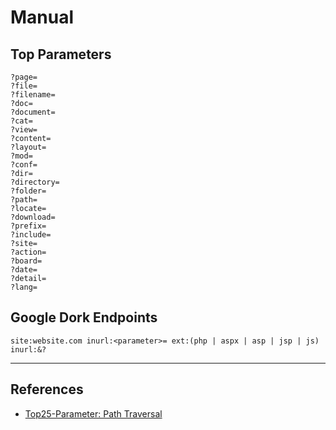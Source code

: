 # Manual

## Top Parameters

```
?page=
?file=
?filename=
?doc=
?document=
?cat=
?view=
?content=
?layout=
?mod=
?conf=
?dir=
?directory=
?folder=
?path=
?locate=
?download=
?prefix=
?include=
?site=
?action=
?board=
?date=
?detail=
?lang=
```

## Google Dork Endpoints

```
site:website.com inurl:<parameter>= ext:(php | aspx | asp | jsp | js) inurl:&? 
```

---
## References

- [Top25-Parameter: Path Traversal](https://github.com/lutfumertceylan/top25-parameter/blob/master/lfi-parameters.txt)